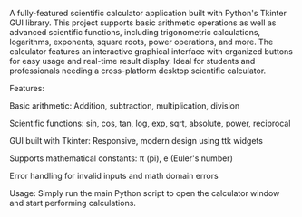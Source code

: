 A fully-featured scientific calculator application built with Python's Tkinter GUI library. This project supports basic arithmetic operations as well as advanced scientific functions, including trigonometric calculations, logarithms, exponents, square roots, power operations, and more. The calculator features an interactive graphical interface with organized buttons for easy usage and real-time result display. Ideal for students and professionals needing a cross-platform desktop scientific calculator.

Features:

Basic arithmetic: Addition, subtraction, multiplication, division

Scientific functions: sin, cos, tan, log, exp, sqrt, absolute, power, reciprocal

GUI built with Tkinter: Responsive, modern design using ttk widgets

Supports mathematical constants: π (pi), e (Euler's number)

Error handling for invalid inputs and math domain errors

Usage:
Simply run the main Python script to open the calculator window and start performing calculations.
